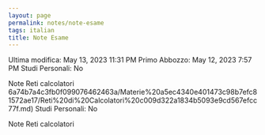 ```yaml
---
layout: page
permalink: notes/note-esame
tags: italian
title: Note Esame
---
```


Ultima modifica: May 13, 2023 11:31 PM
Primo Abbozzo: May 12, 2023 7:57 PM
Studi Personali: No

Note Reti calcolatori
6a74b7a4c3fb0f099076462463a/Materie%20a5ec4340e401473c98b7efc81572ae17/Reti%20di%20Calcolatori%20c009d322a1834b5093e9cd567efcc77f.md)
Studi Personali: No

Note Reti calcolatori